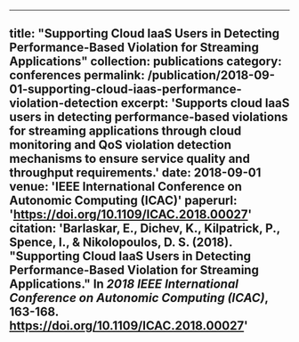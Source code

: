 ---
title: "Supporting Cloud IaaS Users in Detecting Performance-Based Violation for Streaming Applications"
collection: publications
category: conferences
permalink: /publication/2018-09-01-supporting-cloud-iaas-performance-violation-detection
excerpt: 'Supports cloud IaaS users in detecting performance-based violations for streaming applications through cloud monitoring and QoS violation detection mechanisms to ensure service quality and throughput requirements.'
date: 2018-09-01
venue: 'IEEE International Conference on Autonomic Computing (ICAC)'
paperurl: 'https://doi.org/10.1109/ICAC.2018.00027'
citation: 'Barlaskar, E., Dichev, K., Kilpatrick, P., Spence, I., & Nikolopoulos, D. S. (2018). &quot;Supporting Cloud IaaS Users in Detecting Performance-Based Violation for Streaming Applications.&quot; In <i>2018 IEEE International Conference on Autonomic Computing (ICAC)</i>, 163-168. https://doi.org/10.1109/ICAC.2018.00027'
--
